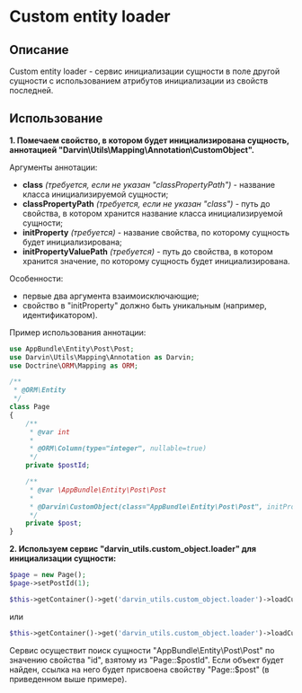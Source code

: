 Custom entity loader
====================

## Описание

Custom entity loader - сервис инициализации сущности в поле другой сущности с использованием атрибутов инициализации из
 свойств последней.

## Использование

**1. Помечаем свойство, в котором будет инициализирована сущность, аннотацией "Darvin\Utils\Mapping\Annotation\CustomObject".**

Аргументы аннотации:

- **class** *(требуется, если не указан "classPropertyPath")* - название класса инициализируемой сущности;
- **classPropertyPath** *(требуется, если не указан "class")* - путь до свойства, в котором хранится название класса
 инициализируемой сущности;
- **initProperty** *(требуется)* - название свойства, по которому сущность будет инициализирована;
- **initPropertyValuePath** *(требуется)* - путь до свойства, в котором хранится значение, по которому сущность будет
 инициализирована.

Особенности:

- первые два аргумента взаимоисключающие;
- свойство в "initProperty" должно быть уникальным (например, идентификатором).

Пример использования аннотации:

```php
use AppBundle\Entity\Post\Post;
use Darvin\Utils\Mapping\Annotation as Darvin;
use Doctrine\ORM\Mapping as ORM;

/**
 * @ORM\Entity
 */
class Page
{
    /**
     * @var int
     *
     * @ORM\Column(type="integer", nullable=true)
     */
    private $postId;

    /**
     * @var \AppBundle\Entity\Post\Post
     *
     * @Darvin\CustomObject(class="AppBundle\Entity\Post\Post", initProperty="id", initPropertyValuePath="postId")
     */
    private $post;
}
```

**2. Используем сервис "darvin_utils.custom_object.loader" для инициализации сущности:**

```php
$page = new Page();
$page->setPostId(1);

$this->getContainer()->get('darvin_utils.custom_object.loader')->loadCustomObjects($page);
```

или

```php
$this->getContainer()->get('darvin_utils.custom_object.loader')->loadCustomObjects(array($page));
```

Сервис осуществит поиск сущности "AppBundle\Entity\Post\Post" по значению свойства "id", взятому из "Page::$postId".
Если объект будет найден, ссылка на него будет присвоена свойству "Page::$post" (в приведенном выше примере).
